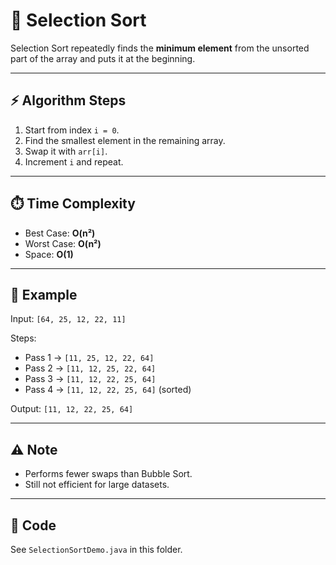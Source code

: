 # 🎯 Selection Sort

Selection Sort repeatedly finds the **minimum element** from the unsorted part of the array and puts it at the beginning.

---

## ⚡ Algorithm Steps
1. Start from index `i = 0`.
2. Find the smallest element in the remaining array.
3. Swap it with `arr[i]`.
4. Increment `i` and repeat.

---

## ⏱️ Time Complexity
- Best Case: **O(n²)**
- Worst Case: **O(n²)**
- Space: **O(1)**

---

## 📌 Example
Input: `[64, 25, 12, 22, 11]`

Steps:
- Pass 1 → `[11, 25, 12, 22, 64]`  
- Pass 2 → `[11, 12, 25, 22, 64]`  
- Pass 3 → `[11, 12, 22, 25, 64]`  
- Pass 4 → `[11, 12, 22, 25, 64]` (sorted)  

Output: `[11, 12, 22, 25, 64]`

---

## ⚠️ Note
- Performs fewer swaps than Bubble Sort.
- Still not efficient for large datasets.

---

## 📂 Code
See `SelectionSortDemo.java` in this folder.
